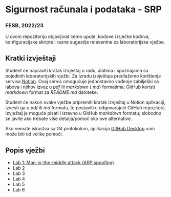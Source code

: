 # Sigurnost računala i podataka - SRP

### FESB, 2022/23

U ovom repozitoriju objavljivat ćemo upute, kodove i isječke kodova, konfiguracijske skripte i razne sugestije relevantne za laboratorijske vježbe.

## Kratki izvještaji

Student će napraviti kratak izvještaj o radu, alatima i spoznajama sa pojedinih laboratorijskih vježbi. Za izradu izvještaja predlažemo korištenje servisa [Notion](https://www.notion.so). Ovaj servis omogućuje jednostavno vođenje zabilješki sa labova i njihov izvoz u _pdf_ ili _markdown_ (_.md_) formatima; GitHub koristi _markdown_ format za _README.md_ datoteke.

Student će nakon svake vježbe pripremiti kratak izvještaj u Notion aplikaciji, izvesti ga u _pdf_ ili _md_ formatu, te postaviti u odgovarajući GitHub repozitorij. Izvještaj je moguće pisati i izravno u GitHub _markdown_ formatu; slobodno se javite ako trebate više detalja/pomoć oko ove alternative.

Ako nemate iskustva sa Git protokolom, aplikacija [GitHub Desktop](https://desktop.github.com/) vam može biti od velike pomoći.

## Popis vježbi

- [Lab 1: Man-in-the-middle attack (ARP spoofing)](instructions/lab-1.md)
- Lab 2
- Lab 3
- Lab 4
- Lab 5
- Lab 6